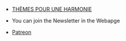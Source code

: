 
* [THÈMES POUR UNE HARMONIE](agrothendieck.github.io)

* You can join the Newsletter in the Webapge

* [Patreon](https://www.patreon.com/grothendieck)
